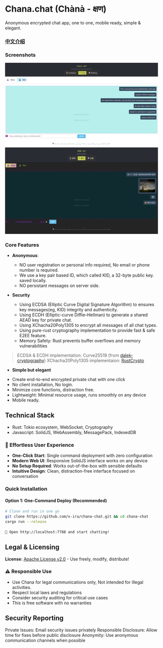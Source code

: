 # Chana.chat (Chànà - क्षण) 
Anonymous encrypted chat app, one to one, mobile ready, simple &amp; elegant.

### [中文介绍](./README_CN.md)

### Screenshots
![en-light](./doc/screenshots/en-light.png)
![zh-dark](./doc/screenshots/zh-dark.png)

### Core Features
- __Anonymous__:
  + NO user registration or personal info required, No email or phone number is required.
  + We use a key pair based ID, which called KID, a 32-byte public key. saved locally.
  + NO persistant messages on server side.
  
- __Security__
  + Using ECDSA (Elliptic Curve Digital Signature Algorithm) to ensures key messages(eg, KID) integrity and authenticity.
  + Using ECDH (Elliptic-curve Diffie–Hellman) to generate a shared AEAD key for private chat.
  + Using XChacha20Poly1305 to encrypt all messages of all chat types.
  + Using pure-rust cryptography implementation to provide fast & safe E2EE feature.
  + Memory Safety: Rust prevents buffer overflows and memory vulnerabilities

> ECDSA & ECDH implementation: Curve25519 (from [dalek-cryptography](https://github.com/dalek-cryptography))
> XChacha20Poly1305 implementaion: [RustCrypto](https://github.com/RustCrypto)
 - __Simple but elegant__
  + Create end-to-end encrypted private chat with one click
  + No client installation, No login.
  + Minimize core functions, distraction free.
  + Lightweight: Minimal resource usage, runs smoothly on any device
  + Mobile ready.
  
## Technical Stack
- Rust: Tokio ecosystem, WebSocket, Cryptography
- Javascript: SolidJS, WebAssembly, MessagePack, IndexedDB


### 🎯 **Effortless User Experience**
- **One-Click Start**: Single command deployment with zero configuration
- **Modern Web UI**: Responsive SolidJS interface works on any device
- **No Setup Required**: Works out-of-the-box with sensible defaults
- **Intuitive Design**: Clean, distraction-free interface focused on conversation

###  Quick Installation

#### Option 1: One-Command Deploy (Recommended)
```bash
# Clone and run in one go
git clone https://github.com/x-ira/chana-chat.git && cd chana-chat
cargo run --release

🎉 Open http://localhost:7788 and start chatting!
```

## Legal & Licensing

**License**: [Apache License v2.0](https://www.apache.org/licenses/LICENSE-2.0) - Use freely, modify, distribute!

### ⚠️ **Responsible Use**
- Use Chana for legal communications only, Not intended for illegal activities.
- Respect local laws and regulations
- Consider security auditing for critical use cases
- This is free software with no warranties

## Security Reporting
Private Issues: Email security issues privately
Responsible Disclosure: Allow time for fixes before public disclosure
Anonymity: Use anonymous communication channels when possible
